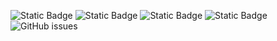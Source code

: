 ![Static Badge](https://img.shields.io/badge/blacklists-60-000000) ![Static Badge](https://img.shields.io/badge/blacklisted-2739968-cc0000) ![Static Badge](https://img.shields.io/badge/whitelisted-2242-00CC00) ![Static Badge](https://img.shields.io/badge/streaming_blacklist-28106-000000) ![GitHub issues](https://img.shields.io/github/issues/fabriziosalmi/blacklists)
